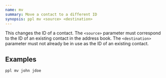 ```yaml
---
name: mv
summary: Move a contact to a different ID
synopsis: ppl mv <source> <destination>
---
```


This changes the ID of a contact. The `<source>` parameter must correspond to
the ID of an existing contact in the address book. The `<destination>` parameter
must not already be in use as the ID of an existing contact.

## Examples

    ppl mv john jdoe


